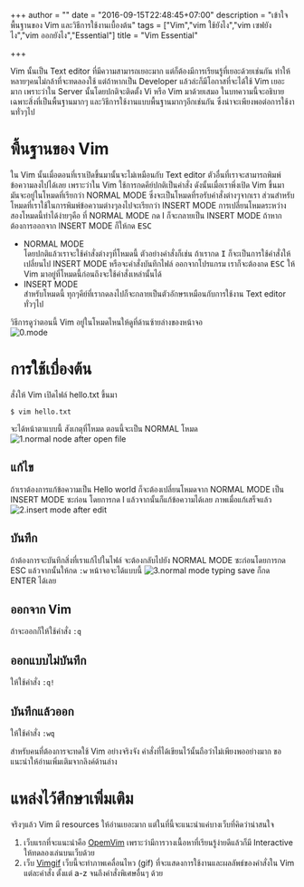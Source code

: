 +++
author = ""
date = "2016-09-15T22:48:45+07:00"
description = "เข้าใจพื้นฐานของ Vim และวิธีการใช้งานเบื้องต้น"
tags = ["Vim","vim ใช้ยังไง","vim เซฟยังไง","vim ออกยังไง","Essential"]
title = "Vim Essential"

+++

Vim นั้นเป็น Text editor ที่มีความสามารถเยอะมาก แต่ก็ต้องมีการเรียนรู้ที่เยอะด้วยเช่นกัน ทำให้หลายๆคนไม่กล้าที่จะทดลองใช้ แต่ถ้าหากเป็น Developer แล้วล่ะก็มีโอกาสที่จะได้ใช้ Vim เยอะมาก เพราะว่าใน Server นั้นโดยปกติจะติดตั้ง Vi หรือ Vim มาด้วยเสมอ
ในบทความนี้จะอธิบายเฉพาะสิ่งที่เป็นพื้นฐานมากๆ และวิธีการใช้งานแบบพื้นฐานมากๆอีกเช่นกัน ซึ่งน่าจะเพียงพอต่อการใช้งานทั่วๆไป

# พื้นฐานของ Vim
ใน Vim นั้นเมื่อตอนที่เราเปิดขึ้นมานั้นจะไม่เหมือนกับ Text editor ตัวอื่นที่เราจะสามารถพิมพ์ข้อความลงไปได้เลย เพราะว่าใน Vim ใช้การกดคีย์ปกติเป็นคำสั่ง ดังนั้นเมื่อเราพึ่งเปิด Vim ขึ้นมา มันจะอยู่ในโหมดที่เรียกว่า NORMAL MODE ซึ่งจะเป็นโหมดที่รอรับคำสั่งต่างๆจากเรา ส่วนสำหรับโหมดที่เราใช้ในการพิมพ์ข้อความต่างๆลงไปจะเรียกว่า INSERT MODE
การเปลี่ยนโหมดระหว่างสองโหมดนี้ทำได้ง่ายๆคือ ที่ NORMAL MODE กด I ก็จะกลายเป็น INSERT MODE  ถ้าหากต้องการออกจาก INSERT MODE ก็ให้กด <kbd>ESC</kbd>  

-  NORMAL MODE  
  โดยปกติแล้วเราจะใช้คำสั่งต่างๆที่โหมดนี้ ตัวอย่างคำสั่งก็เช่น ถ้าเรากด <kbd>I</kbd> ก็จะเป็นการใช้คำสั่งให้เปลี่ยนไป INSERT MODE หรือจะคำสั่งบันทึกไฟล์ ออกจากโปรแกรม เราก็จะต้องกด <kbd>ESC</kbd> ให้ Vim มาอยู่ที่โหมดนี้ก่อนถึงจะใช้คำสั่งเหล่านั้นได้  
-  INSERT MODE  
   สำหรับโหมดนี้ ทุกๆคีย์ที่เรากดลงไปก็จะกลายเป็นตัวอักษรเหมือนกับการใช้งาน Text editor ทั่วๆไป  

วิธีการดูว่าตอนนี้ Vim อยู่ในโหมดไหนให้ดูที่ด้านซ้ายล่างของหน้าจอ  
![0.mode](/img/vim/vim-0mode.png)

# การใช้เบื่องต้น
สั่งให้ Vim เปิดไฟล์ hello.txt ขึ้นมา

    $ vim hello.txt

จะได้หน้าตาแบบนี้
สังเกตุที่โหมด ตอนนี้จะเป็น NORMAL โหมด
![1.normal node after open file](/img/vim/vim-1open.png)
## แก้ไข
ถ้าเราต้องการแก้ข้อความเป็น Hello world ก็จะต้องเปลี่ยนโหมดจาก NORMAL MODE เป็น INSERT MODE ซะก่อน โดยการกด I แล้วจากนั้นก็แก้ข้อความได้เลย
ภาพเมื่อแก้เสร็จแล้ว
![2.insert mode after edit](/img/vim/vim-2edit.png)
## บันทึก
ถ้าต้องการจะบันทึกสิ่งที่เราแก้ไปในไฟล์ จะต้องกลับไปยัง NORMAL MODE ซะก่อนโดยการกด ESC แล้วจากนั้นให้กด `:w` หน้าจอจะได้แบบนี้
![3.normal mode typing save](/img/vim/vim-3save.png)
ก็กด ENTER ได้เลย
## ออกจาก Vim
ถ้าจะออกก็ให้ใช้คำสั่ง `:q`
## ออกแบบไม่บันทึก
ให้ใช้คำสั่ง `:q!`
## บันทึกแล้วออก
ให้ใช้คำสั่ง `:wq`

สำหรับคนที่ต้องการจะทดใช้ Vim อย่างจริงจัง คำสั่งที่ได้เขียนไว้นั้นถือว่าไม่เพียงพออย่างมาก ขอแนะนำให้อ่านเพิ่มเติมจากลิงค์ด้านล่าง

# แหล่งไว้ศึกษาเพิ่มเติม
จริงๆแล้ว Vim มี resources ให้อ่านเยอะมาก แต่ในที่นี้จะแนะนำแค่บางเว็บที่คิดว่าน่าสนใจ  

1.  เว็บแรกที่จะแนะนำคือ [OpemVim](http://www.openvim.com) เพราะว่ามีการวางเนื้อหาที่เรียนรู้ง่ายดีแล้วก็มี Interactive ให้ทดลองเล่นบนเว็บด้วย  
1.  เว็บ [Vimgif](https://vimgifs.com) เว็บนี้จะทำภาพเคลื่อนไหว (gif) ที่จะแสดงการใช้งานและผลลัพธ์ของคำสั่งใน Vim แต่ละคำสั่ง ตั้งแต่ a-z จนถึงคำสั่งพิเศษอื่นๆ ด้วย  

